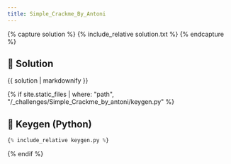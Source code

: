 ```yaml
---
title: Simple_Crackme_By_Antoni
---
```


{% capture solution %}
{% include_relative solution.txt %}
{% endcapture %}

## 📝 Solution

{{ solution | markdownify }}

{% if site.static_files | where: "path", "/_challenges/Simple_Crackme_by_antoni/keygen.py" %}
## 🔑 Keygen (Python)

```py
{% include_relative keygen.py %}
```
{% endif %}
